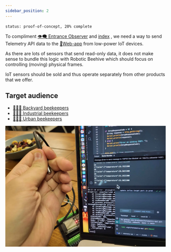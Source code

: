 ```yaml
---
sidebar_position: 2
---
```

`status: proof-of-concept, 20% complete`

To compliment [👁️‍🗨️ Entrance Observer](👁️‍🗨️%20Entrance%20Observer.md) and [index](robotic-beehive/index.md) , we need a way to send Telemetry API data to the [📱Web-app](📱Web-app.md) from low-power IoT devices.

As there are lots of sensors that send read-only data, it does not make sense to bundle this logic with Robotic Beehive which should focus on controlling (moving) physical frames.

IoT sensors should be sold and thus operate separately from other products that we offer.
## Target audience
- [👨🏻‍🚀 Backyard beekeepers](../clients/👨🏻‍🚀%20Backyard%20beekeepers.md)
- [👨🏻‍🚒 Industrial beekeepers](../clients/👨🏻‍🚒%20Industrial%20beekeepers.md)
- [👩🏼‍🏫 Urban beekeepers](../clients/👩🏼‍🏫%20Urban%20beekeepers.md)

![](../img/20240726_000022.webp)
